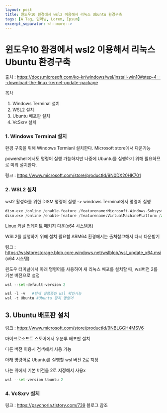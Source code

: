 ```yaml
---
layout: post
title: 윈도우10 환경에서 wsl2 이용해서 리눅스 Ubuntu 환경구축
tags: [A Tag, 딥러닝, Lorem, Ipsum]
excerpt_separator: <!--more-->
---
```


<!--more-->


# 윈도우10 환경에서 wsl2 이용해서 리눅스 Ubuntu 환경구축
출처 : https://docs.microsoft.com/ko-kr/windows/wsl/install-win10#step-4---download-the-linux-kernel-update-package

목차

1. Windows Terminal 설치
2. WSL2 설치
3. Ubuntu 배포판 설치
4. VcSxrv 설치



### 1. Windows Terminal 설치

환경 구축을 위해 Windows Termianl 설치한다.  Microsoft store에서 다운가능

powershell에서도 명령어 실행 가능하지만 나중에 Ubuntu를 실행하기 위해 필요하므로 미리 설치한다.

링크 : https://www.microsoft.com/store/productId/9N0DX20HK701



### 2. WSL2 설치

wsl2 활성화를 위한 DISM 명령어 실행 -> windows Terminal에서 명령어 실행

```python
dism.exe /online /enable-feature /featurename:Microsoft-Windows-Subsystem-Linux /all /norestart
dism.exe /online /enable-feature /featurename:VirtualMachinePlatform /all /norestart
```



Linux 커널 업데이트 패키지 다운(x64 시스템용)

WSL2를 실행하기 위해 설치 필요함 ARM64 환경에서는 출처참고해서 다시 다운받기

링크 : https://wslstorestorage.blob.core.windows.net/wslblob/wsl_update_x64.msi (x64 시스템)



윈도우 터미널에서 아래 명령어를 사용하여 새 리눅스 배포를 설치할 때, wsl버전 2를 기본 버전으로 설정

```python
wsl --set-default-version 2
```



```python
wsl -l -v   #현재 실행중인 wsl 확인가능
wsl -t Ubuntu #Ubuntu 정지 명령어
```



## 3. Ubuntu 배포판 설치 

링크 : https://www.microsoft.com/store/productId/9NBLGGH4MSV6

마이크로소프트 스토어에서 우분투 배포판 설치

다른 버전 이용시 검색해서 사용 가능



아래 명령어로 Ubuntu를 실행할 wsl 버전 2로 지정

나는 위에서 기본 버전을 2로 지정해서 사용x

```python
wsl --set-version Ubuntu 2
```



### 4. VcSxrv 설치

링크 : https://psychoria.tistory.com/739 블로그 참조